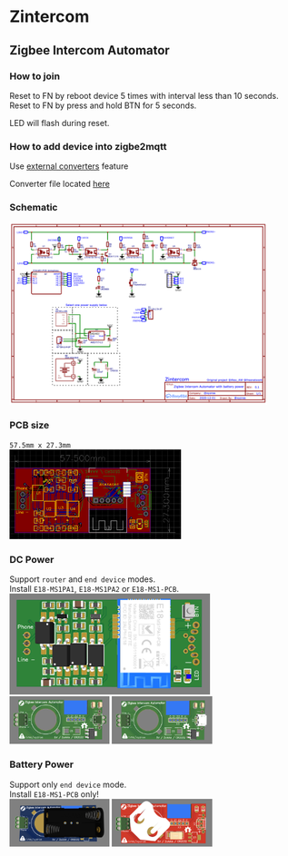 # Zintercom  
## Zigbee Intercom Automator

### How to join
Reset to FN by reboot device 5 times with interval less than 10 seconds.  
Reset to FN by press and hold BTN for 5 seconds.  

LED will flash during reset.  


### How to add device into zigbe2mqtt
Use [external converters](https://www.zigbee2mqtt.io/information/configuration.html#external-converters-configuration) feature

Converter file located [here](./converters/DIY_Zintercom.js)

### Schematic

<img src="./hardware/Schematic_Zintercom.png" width="90%">


### PCB size  

`57.5mm x 27.3mm`  
<img src="./images/dimensions.png" width="60%">


### DC Power  

Support `router` and `end device` modes.  
Install `E18-MS1PA1`, `E18-MS1PA2` or `E18-MS1-PCB`.  
<img src="./images/front_side.png" width="70%">
<img src="./images/back_DC_5-9V.png" width="35%">
<img src="./images/back_microUSB.png" width="35%">


### Battery Power  

Support only `end device` mode.  
Install `E18-MS1-PCB` only!  
<img src="./images/back_2xAAA.png" width="35%">
<img src="./images/back_CR2032.png" width="35%">
